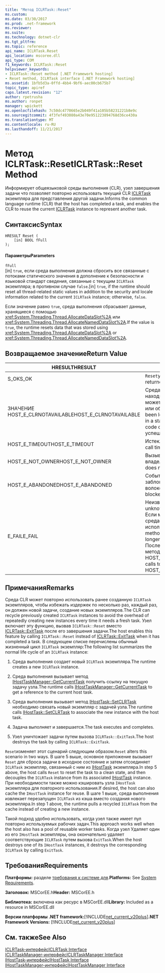 ```yaml
---
title: "Метод ICLRTask::Reset"
ms.custom: 
ms.date: 03/30/2017
ms.prod: .net-framework
ms.reviewer: 
ms.suite: 
ms.technology: dotnet-clr
ms.tgt_pltfrm: 
ms.topic: reference
api_name: ICLRTask.Reset
api_location: mscoree.dll
api_type: COM
f1_keywords: ICLRTask::Reset
helpviewer_keywords:
- ICLRTask::Reset method [.NET Framework hosting]
- Reset method, ICLRTask interface [.NET Framework hosting]
ms.assetid: 1bfb5d3a-0ffd-4bb4-9bf6-aec00cb675b7
topic_type: apiref
caps.latest.revision: "12"
author: rpetrusha
ms.author: ronpet
manager: wpickett
ms.openlocfilehash: 7c50dc4770665e2b049f41a105b58231221b8e9c
ms.sourcegitcommit: 4f3fef493080a43e70e951223894768d36ce430a
ms.translationtype: MT
ms.contentlocale: ru-RU
ms.lasthandoff: 11/21/2017
---
```

# <a name="iclrtaskreset-method"></a><span data-ttu-id="a5c21-102">Метод ICLRTask::Reset</span><span class="sxs-lookup"><span data-stu-id="a5c21-102">ICLRTask::Reset Method</span></span>
<span data-ttu-id="a5c21-103">Информирует общеязыковой среды выполнения (CLR), узел завершения задачи что позволяет повторно использовать текущий CLR [ICLRTask](../../../../docs/framework/unmanaged-api/hosting/iclrtask-interface.md) экземпляра для представления другой задачи.</span><span class="sxs-lookup"><span data-stu-id="a5c21-103">Informs the common language runtime (CLR) that the host has completed a task, and enables the CLR to reuse the current [ICLRTask](../../../../docs/framework/unmanaged-api/hosting/iclrtask-interface.md) instance to represent another task.</span></span>  
  
## <a name="syntax"></a><span data-ttu-id="a5c21-104">Синтаксис</span><span class="sxs-lookup"><span data-stu-id="a5c21-104">Syntax</span></span>  
  
```  
HRESULT Reset (  
    [in] BOOL fFull  
);  
```  
  
#### <a name="parameters"></a><span data-ttu-id="a5c21-105">Параметры</span><span class="sxs-lookup"><span data-stu-id="a5c21-105">Parameters</span></span>  
 `fFull`  
 <span data-ttu-id="a5c21-106">[in] `true`, если среда выполнения должна сбросить все связанные с потоками статического значения в дополнение к безопасности и языковой стандарт сведения, связанные с текущим `ICLRTask` экземпляра; в противном случае `false`.</span><span class="sxs-lookup"><span data-stu-id="a5c21-106">[in] `true`, if the runtime should reset all thread-related static values in addition to the security and locale information related to the current `ICLRTask` instance; otherwise, `false`.</span></span>  
  
 <span data-ttu-id="a5c21-107">Если значение равно `true`, среда выполнения сбрасывает данные, хранящиеся с помощью <xref:System.Threading.Thread.AllocateDataSlot%2A> или <xref:System.Threading.Thread.AllocateNamedDataSlot%2A>.</span><span class="sxs-lookup"><span data-stu-id="a5c21-107">If the value is `true`, the runtime resets data that was stored using <xref:System.Threading.Thread.AllocateDataSlot%2A> or <xref:System.Threading.Thread.AllocateNamedDataSlot%2A>.</span></span>  
  
## <a name="return-value"></a><span data-ttu-id="a5c21-108">Возвращаемое значение</span><span class="sxs-lookup"><span data-stu-id="a5c21-108">Return Value</span></span>  
  
|<span data-ttu-id="a5c21-109">HRESULT</span><span class="sxs-lookup"><span data-stu-id="a5c21-109">HRESULT</span></span>|<span data-ttu-id="a5c21-110">Описание</span><span class="sxs-lookup"><span data-stu-id="a5c21-110">Description</span></span>|  
|-------------|-----------------|  
|<span data-ttu-id="a5c21-111">S_OK</span><span class="sxs-lookup"><span data-stu-id="a5c21-111">S_OK</span></span>|<span data-ttu-id="a5c21-112">`Reset`успешно возвращен.</span><span class="sxs-lookup"><span data-stu-id="a5c21-112">`Reset` returned successfully.</span></span>|  
|<span data-ttu-id="a5c21-113">ЗНАЧЕНИЕ HOST_E_CLRNOTAVAILABLE</span><span class="sxs-lookup"><span data-stu-id="a5c21-113">HOST_E_CLRNOTAVAILABLE</span></span>|<span data-ttu-id="a5c21-114">Среда CLR не загружена в процесс или находится в состоянии, в котором не может выполнять управляемый код или обработать вызов.</span><span class="sxs-lookup"><span data-stu-id="a5c21-114">The CLR has not been loaded into a process, or the CLR is in a state in which it cannot run managed code or process the call.</span></span> <span data-ttu-id="a5c21-115">успешно</span><span class="sxs-lookup"><span data-stu-id="a5c21-115">successfully</span></span>|  
|<span data-ttu-id="a5c21-116">HOST_E_TIMEOUT</span><span class="sxs-lookup"><span data-stu-id="a5c21-116">HOST_E_TIMEOUT</span></span>|<span data-ttu-id="a5c21-117">Истекло время ожидания вызова.</span><span class="sxs-lookup"><span data-stu-id="a5c21-117">The call timed out.</span></span>|  
|<span data-ttu-id="a5c21-118">HOST_E_NOT_OWNER</span><span class="sxs-lookup"><span data-stu-id="a5c21-118">HOST_E_NOT_OWNER</span></span>|<span data-ttu-id="a5c21-119">Вызывающий объект не является владельцем блокировки.</span><span class="sxs-lookup"><span data-stu-id="a5c21-119">The caller does not own the lock.</span></span>|  
|<span data-ttu-id="a5c21-120">HOST_E_ABANDONED</span><span class="sxs-lookup"><span data-stu-id="a5c21-120">HOST_E_ABANDONED</span></span>|<span data-ttu-id="a5c21-121">Событие было отменено заблокированный поток или ожидал волокон.</span><span class="sxs-lookup"><span data-stu-id="a5c21-121">An event was canceled while a blocked thread or fiber was waiting on it.</span></span>|  
|<span data-ttu-id="a5c21-122">E_FAIL</span><span class="sxs-lookup"><span data-stu-id="a5c21-122">E_FAIL</span></span>|<span data-ttu-id="a5c21-123">Неизвестная Неустранимая ошибка.</span><span class="sxs-lookup"><span data-stu-id="a5c21-123">An unknown catastrophic failure occurred.</span></span> <span data-ttu-id="a5c21-124">Если метод вернет значение E_FAIL, среда CLR больше не может использоваться в процессе.</span><span class="sxs-lookup"><span data-stu-id="a5c21-124">When a method returns E_FAIL, the CLR is no longer usable within the process.</span></span> <span data-ttu-id="a5c21-125">Последующие вызовы размещение методы возвращают значение HOST_E_CLRNOTAVAILABLE.</span><span class="sxs-lookup"><span data-stu-id="a5c21-125">Subsequent calls to hosting methods return HOST_E_CLRNOTAVAILABLE.</span></span>|  
  
## <a name="remarks"></a><span data-ttu-id="a5c21-126">Примечания</span><span class="sxs-lookup"><span data-stu-id="a5c21-126">Remarks</span></span>  
 <span data-ttu-id="a5c21-127">Среда CLR может повторно использовать ранее созданную `ICLRTask` экземпляров, чтобы избежать издержек по несколько раз, каждый раз, он должен новой задачи, создание новых экземпляров.</span><span class="sxs-lookup"><span data-stu-id="a5c21-127">The CLR can recycle previously created `ICLRTask` instances to avoid the overhead of repeatedly creating new instances every time it needs a fresh task.</span></span> <span data-ttu-id="a5c21-128">Узел включает эту функцию, вызвав `ICLRTask::Reset` вместо [ICLRTask::ExitTask](../../../../docs/framework/unmanaged-api/hosting/iclrtask-exittask-method.md) после его завершения задачи.</span><span class="sxs-lookup"><span data-stu-id="a5c21-128">The host enables this feature by calling `ICLRTask::Reset` instead of [ICLRTask::ExitTask](../../../../docs/framework/unmanaged-api/hosting/iclrtask-exittask-method.md) when it has completed a task.</span></span> <span data-ttu-id="a5c21-129">В следующем списке перечислены обычный жизненный цикл `ICLRTask` экземпляр:</span><span class="sxs-lookup"><span data-stu-id="a5c21-129">The following list summarizes the normal life cycle of an `ICLRTask` instance:</span></span>  
  
1.  <span data-ttu-id="a5c21-130">Среда выполнения создает новый `ICLRTask` экземпляра.</span><span class="sxs-lookup"><span data-stu-id="a5c21-130">The runtime creates a new `ICLRTask` instance.</span></span>  
  
2.  <span data-ttu-id="a5c21-131">Среда выполнения вызывает метод [IHostTaskManager::GetCurrentTask](../../../../docs/framework/unmanaged-api/hosting/ihosttaskmanager-getcurrenttask-method.md) получить ссылку на текущую задачу узла.</span><span class="sxs-lookup"><span data-stu-id="a5c21-131">The runtime calls [IHostTaskManager::GetCurrentTask](../../../../docs/framework/unmanaged-api/hosting/ihosttaskmanager-getcurrenttask-method.md) to get a reference to the current host task.</span></span>  
  
3.  <span data-ttu-id="a5c21-132">Среда выполнения вызывает метод [IHostTask::SetCLRTask](../../../../docs/framework/unmanaged-api/hosting/ihosttask-setclrtask-method.md) необходимо связать новый экземпляр с задачей узла.</span><span class="sxs-lookup"><span data-stu-id="a5c21-132">The runtime calls [IHostTask::SetCLRTask](../../../../docs/framework/unmanaged-api/hosting/ihosttask-setclrtask-method.md) to associate the new instance with the host task.</span></span>  
  
4.  <span data-ttu-id="a5c21-133">Задача выполняет и завершается.</span><span class="sxs-lookup"><span data-stu-id="a5c21-133">The task executes and completes.</span></span>  
  
5.  <span data-ttu-id="a5c21-134">Узел уничтожает задачи путем вызова `ICLRTask::ExitTask`.</span><span class="sxs-lookup"><span data-stu-id="a5c21-134">The host destroys the task by calling `ICLRTask::ExitTask`.</span></span>  
  
 <span data-ttu-id="a5c21-135">`Reset`изменяет этот сценарий следующим образом.</span><span class="sxs-lookup"><span data-stu-id="a5c21-135">`Reset` alters this scenario in two ways.</span></span> <span data-ttu-id="a5c21-136">В шаге 5 выше, основное приложение вызывает `Reset` для сброса задачи в исходное состояние и затем отсоединяет `ICLRTask` экземпляр, связанный с ним из [IHostTask](../../../../docs/framework/unmanaged-api/hosting/ihosttask-interface.md) экземпляра.</span><span class="sxs-lookup"><span data-stu-id="a5c21-136">In step 5 above, the host calls `Reset` to reset the task to a clean state, and then decouples the `ICLRTask` instance from its associated [IHostTask](../../../../docs/framework/unmanaged-api/hosting/ihosttask-interface.md) instance.</span></span> <span data-ttu-id="a5c21-137">При необходимости также можно кэшировать узла `IHostTask` экземпляра для повторного использования.</span><span class="sxs-lookup"><span data-stu-id="a5c21-137">If desired, the host can also cache the `IHostTask` instance for reuse.</span></span> <span data-ttu-id="a5c21-138">В шаге 1 выше, среда выполнения извлекает перезапущен `ICLRTask` из кэша вместо создания нового экземпляра.</span><span class="sxs-lookup"><span data-stu-id="a5c21-138">In step 1 above, the runtime pulls a recycled `ICLRTask` from the cache instead of creating a new instance.</span></span>  
  
 <span data-ttu-id="a5c21-139">Такой подход удобно использовать, когда узел также имеет пул повторно используемых рабочих задач.</span><span class="sxs-lookup"><span data-stu-id="a5c21-139">This approach works well when the host also has a pool of reusable worker tasks.</span></span> <span data-ttu-id="a5c21-140">Когда узел Удаляет один из его `IHostTask` экземпляры, она окончательно удаляет соответствующие `ICLRTask` путем вызова `ExitTask`.</span><span class="sxs-lookup"><span data-stu-id="a5c21-140">When the host destroys one of its `IHostTask` instances, it destroys the corresponding `ICLRTask` by calling `ExitTask`.</span></span>  
  
## <a name="requirements"></a><span data-ttu-id="a5c21-141">Требования</span><span class="sxs-lookup"><span data-stu-id="a5c21-141">Requirements</span></span>  
 <span data-ttu-id="a5c21-142">**Платформы:** разделе [требования к системе для](../../../../docs/framework/get-started/system-requirements.md).</span><span class="sxs-lookup"><span data-stu-id="a5c21-142">**Platforms:** See [System Requirements](../../../../docs/framework/get-started/system-requirements.md).</span></span>  
  
 <span data-ttu-id="a5c21-143">**Заголовок:** MSCorEE.h</span><span class="sxs-lookup"><span data-stu-id="a5c21-143">**Header:** MSCorEE.h</span></span>  
  
 <span data-ttu-id="a5c21-144">**Библиотека:** включена как ресурс в MSCorEE.dll</span><span class="sxs-lookup"><span data-stu-id="a5c21-144">**Library:** Included as a resource in MSCorEE.dll</span></span>  
  
 <span data-ttu-id="a5c21-145">**Версии платформы .NET framework:**[!INCLUDE[net_current_v20plus](../../../../includes/net-current-v20plus-md.md)]</span><span class="sxs-lookup"><span data-stu-id="a5c21-145">**.NET Framework Versions:** [!INCLUDE[net_current_v20plus](../../../../includes/net-current-v20plus-md.md)]</span></span>  
  
## <a name="see-also"></a><span data-ttu-id="a5c21-146">См. также</span><span class="sxs-lookup"><span data-stu-id="a5c21-146">See Also</span></span>  
 [<span data-ttu-id="a5c21-147">ICLRTask-интерфейс</span><span class="sxs-lookup"><span data-stu-id="a5c21-147">ICLRTask Interface</span></span>](../../../../docs/framework/unmanaged-api/hosting/iclrtask-interface.md)  
 [<span data-ttu-id="a5c21-148">ICLRTaskManager-интерфейс</span><span class="sxs-lookup"><span data-stu-id="a5c21-148">ICLRTaskManager Interface</span></span>](../../../../docs/framework/unmanaged-api/hosting/iclrtaskmanager-interface.md)  
 [<span data-ttu-id="a5c21-149">IHostTask-интерфейс</span><span class="sxs-lookup"><span data-stu-id="a5c21-149">IHostTask Interface</span></span>](../../../../docs/framework/unmanaged-api/hosting/ihosttask-interface.md)  
 [<span data-ttu-id="a5c21-150">IHostTaskManager-интерфейс</span><span class="sxs-lookup"><span data-stu-id="a5c21-150">IHostTaskManager Interface</span></span>](../../../../docs/framework/unmanaged-api/hosting/ihosttaskmanager-interface.md)
